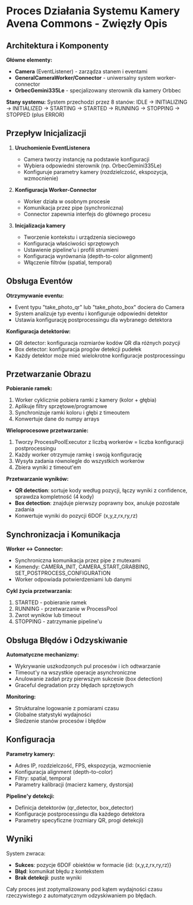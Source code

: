# Proces Działania Systemu Kamery Avena Commons - Zwięzły Opis

## Architektura i Komponenty

**Główne elementy:**
- **Camera** (EventListener) - zarządza stanem i eventami
- **GeneralCameraWorker/Connector** - uniwersalny system worker-connector 
- **OrbecGemini335Le** - specjalizowany sterownik dla kamery Orbbec

**Stany systemu:**
System przechodzi przez 8 stanów: IDLE → INITIALIZING → INITIALIZED → STARTING → STARTED → RUNNING → STOPPING → STOPPED (plus ERROR)

## Przepływ Inicjalizacji

1. **Uruchomienie EventListenera**
   - Camera tworzy instancję na podstawie konfiguracji
   - Wybiera odpowiedni sterownik (np. OrbecGemini335Le)
   - Konfiguruje parametry kamery (rozdzielczość, ekspozycja, wzmocnienie)

2. **Konfiguracja Worker-Connector**
   - Worker działa w osobnym procesie
   - Komunikacja przez pipe (synchroniczna)
   - Connector zapewnia interfejs do głównego procesu

3. **Inicjalizacja kamery**
   - Tworzenie kontekstu i urządzenia sieciowego
   - Konfiguracja właściwości sprzętowych
   - Ustawienie pipeline'u i profili strumieni
   - Konfiguracja wyrównania (depth-to-color alignment)
   - Włączenie filtrów (spatial, temporal)

## Obsługa Eventów

**Otrzymywanie eventu:**
- Event typu "take_photo_qr" lub "take_photo_box" dociera do Camera
- System analizuje typ eventu i konfiguruje odpowiedni detektor
- Ustawia konfigurację postprocessingu dla wybranego detektora

**Konfiguracja detektorów:**
- QR detector: konfiguracja rozmiarów kodów QR dla różnych pozycji
- Box detector: konfiguracja progów detekcji pudełek
- Każdy detektor może mieć wielokrotne konfiguracje postprocessingu

## Przetwarzanie Obrazu

**Pobieranie ramek:**
1. Worker cyklicznie pobiera ramki z kamery (kolor + głębia)
2. Aplikuje filtry sprzętowe/programowe
3. Synchronizuje ramki koloru i głębi z timeoutem
4. Konwertuje dane do numpy arrays

**Wieloprocesowe przetwarzanie:**
1. Tworzy ProcessPoolExecutor z liczbą workerów = liczba konfiguracji postprocessingu
2. Każdy worker otrzymuje ramkę i swoją konfigurację
3. Wysyła zadania równolegle do wszystkich workerów
4. Zbiera wyniki z timeout'em

**Przetwarzanie wyników:**
- **QR detection**: sortuje kody według pozycji, łączy wyniki z confidence, sprawdza kompletność (4 kody)
- **Box detection**: znajduje pierwszy poprawny box, anuluje pozostałe zadania
- Konwertuje wyniki do pozycji 6DOF (x,y,z,rx,ry,rz)

## Synchronizacja i Komunikacja

**Worker ↔ Connector:**
- Synchroniczna komunikacja przez pipe z mutexami
- Komendy: CAMERA_INIT, CAMERA_START_GRABBING, SET_POSTPROCESS_CONFIGURATION
- Worker odpowiada potwierdzeniami lub danymi

**Cykl życia przetwarzania:**
1. STARTED - pobieranie ramek
2. RUNNING - przetwarzanie w ProcessPool
3. Zwrot wyników lub timeout
4. STOPPING - zatrzymanie pipeline'u

## Obsługa Błędów i Odzyskiwanie

**Automatyczne mechanizmy:**
- Wykrywanie uszkodzonych pul procesów i ich odtwarzanie
- Timeout'y na wszystkie operacje asynchroniczne
- Anulowanie zadań przy pierwszym sukcesie (box detection)
- Graceful degradation przy błędach sprzętowych

**Monitoring:**
- Strukturalne logowanie z pomiarami czasu
- Globalne statystyki wydajności
- Śledzenie stanów procesów i błędów

## Konfiguracja

**Parametry kamery:**
- Adres IP, rozdzielczość, FPS, ekspozycja, wzmocnienie
- Konfiguracja alignment (depth-to-color)
- Filtry: spatial, temporal
- Parametry kalibracji (macierz kamery, dystorsja)

**Pipeline'y detekcji:**
- Definicja detektorów (qr_detector, box_detector)
- Konfiguracje postprocessingu dla każdego detektora
- Parametry specyficzne (rozmiary QR, progi detekcji)

## Wyniki

System zwraca:
- **Sukces**: pozycje 6DOF obiektów w formacie {id: (x,y,z,rx,ry,rz)}
- **Błąd**: komunikat błędu z kontekstem
- **Brak detekcji**: puste wyniki

Cały proces jest zoptymalizowany pod kątem wydajności czasu rzeczywistego z automatycznym odzyskiwaniem po błędach.
